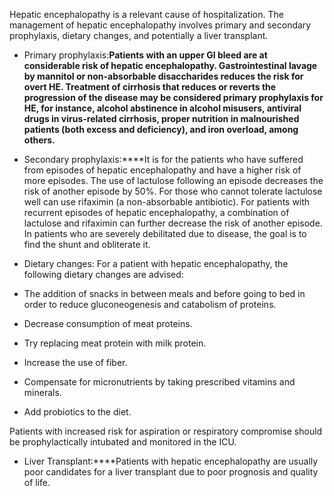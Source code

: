 Hepatic encephalopathy is a relevant cause of hospitalization. The management of hepatic encephalopathy involves primary and secondary prophylaxis, dietary changes, and potentially a liver transplant.

- Primary prophylaxis:****Patients with an upper GI bleed are at considerable risk of hepatic encephalopathy. Gastrointestinal lavage by mannitol or non-absorbable disaccharides reduces the risk for overt HE. Treatment of cirrhosis that reduces or reverts the progression of the disease may be considered primary prophylaxis for HE, for instance, alcohol abstinence in alcohol misusers, antiviral drugs in virus-related cirrhosis, proper nutrition in malnourished patients (both excess and deficiency), and iron overload, among others.****

- Secondary prophylaxis:****It is for the patients who have suffered from episodes of hepatic encephalopathy and have a higher risk of more episodes. The use of lactulose following an episode decreases the risk of another episode by 50%. For those who cannot tolerate lactulose well can use rifaximin (a non-absorbable antibiotic). For patients with recurrent episodes of hepatic encephalopathy, a combination of lactulose and rifaximin can further decrease the risk of another episode. In patients who are severely debilitated due to disease, the goal is to find the shunt and obliterate it.

- Dietary changes: For a patient with hepatic encephalopathy, the following dietary changes are advised: 

- The addition of snacks in between meals and before going to bed in order to reduce gluconeogenesis and catabolism of proteins. 
- Decrease consumption of meat proteins. 
- Try replacing meat protein with milk protein. 
- Increase the use of fiber.
- Compensate for micronutrients by taking prescribed vitamins and minerals.  
- Add probiotics to the diet.

Patients with increased risk for aspiration or respiratory compromise should be prophylactically intubated and monitored in the ICU.

- Liver Transplant:****Patients with hepatic encephalopathy are usually poor candidates for a liver transplant due to poor prognosis and quality of life.